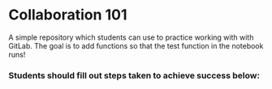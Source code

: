 # Collaboration 101

A simple repository which students can use to practice working with  with GitLab. The goal is to add functions so that the test function in the notebook runs!

### Students should fill out steps taken to achieve success below:
